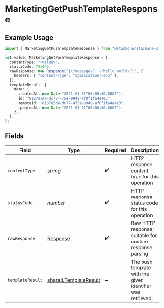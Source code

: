 # MarketingGetPushTemplateResponse

## Example Usage

```typescript
import { MarketingGetPushTemplateResponse } from "@stackone/stackone-client-ts/sdk/models/operations";

let value: MarketingGetPushTemplateResponse = {
  contentType: "<value>",
  statusCode: 783645,
  rawResponse: new Response("{\"message\": \"hello world\"}", {
    headers: { "Content-Type": "application/json" },
  }),
  templateResult: {
    data: {
      createdAt: new Date("2021-01-01T00:00:00.000Z"),
      id: "8187e5da-dc77-475e-9949-af0f1fa4e4e3",
      remoteId: "8187e5da-dc77-475e-9949-af0f1fa4e4e3",
      updatedAt: new Date("2021-01-01T00:00:00.000Z"),
    },
  },
};
```

## Fields

| Field                                                                 | Type                                                                  | Required                                                              | Description                                                           |
| --------------------------------------------------------------------- | --------------------------------------------------------------------- | --------------------------------------------------------------------- | --------------------------------------------------------------------- |
| `contentType`                                                         | *string*                                                              | :heavy_check_mark:                                                    | HTTP response content type for this operation                         |
| `statusCode`                                                          | *number*                                                              | :heavy_check_mark:                                                    | HTTP response status code for this operation                          |
| `rawResponse`                                                         | [Response](https://developer.mozilla.org/en-US/docs/Web/API/Response) | :heavy_check_mark:                                                    | Raw HTTP response; suitable for custom response parsing               |
| `templateResult`                                                      | [shared.TemplateResult](../../../sdk/models/shared/templateresult.md) | :heavy_minus_sign:                                                    | The push template with the given identifier was retrieved.            |